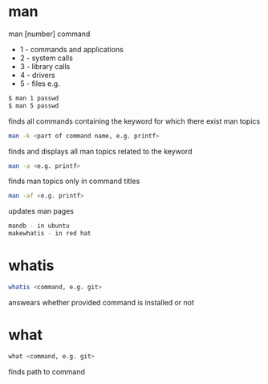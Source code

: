 # man
man [number] command
+ 1 - commands and applications
+ 2 - system calls
+ 3 - library calls
+ 4 - drivers
+ 5 - files
e.g. 
```sh
$ man 1 passwd
$ man 5 passwd
```
finds all commands containing the keyword for which there exist man topics
```sh
man -k <part of command name, e.g. printf> 
``` 
finds and displays all man topics related to the keyword
```sh
man -a <e.g. printf> 
``` 
finds man topics only in command titles
```sh
man -af <e.g. printf> 
``` 
updates man pages
```sh
mandb - in ubuntu
makewhatis - in red hat
```

# whatis
```sh
whatis <command, e.g. git>
```
answears whether provided command is installed or not


# what
```sh
what <command, e.g. git>
```
finds path to command
